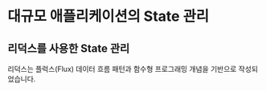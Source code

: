 # 대규모 애플리케이션의 State 관리

## 리덕스를 사용한 State 관리
리덕스는 플럭스(Flux) 데이터 흐름 패턴과 함수형 프로그래밍 개념을 기반으로 작성되었습니다. 
<!--stackedit_data:
eyJoaXN0b3J5IjpbOTc4MjYwOTgyXX0=
-->